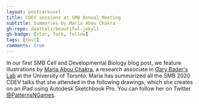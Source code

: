 ```yaml
---
layout: postcarousel
title: CDEV sessions at SMB Annual Meeting
subtitle: Summaries by Maria Abou Chakra
gh-repo: daattali/beautiful-jekyll
gh-badge: [star, fork, follow]
tags: [test]
comments: true
---
```


In our first SMB Cell and Developmental Biology blog post, we feature illustrations by [Maria Abou Chakra](http://individual.utoronto.ca/abouchakra/), a research associate in [Gary Bader's Lab](http://baderlab.org/Home) at the University of Toronto. Maria has summarized all the SMB 2020 CDEV talks that she attended in the following drawings, which she creates on an iPad using Autodesk Sketchbook Pro. You can follow her on Twitter [@PatternsNGames](https://twitter.com/PatternsNGames).
